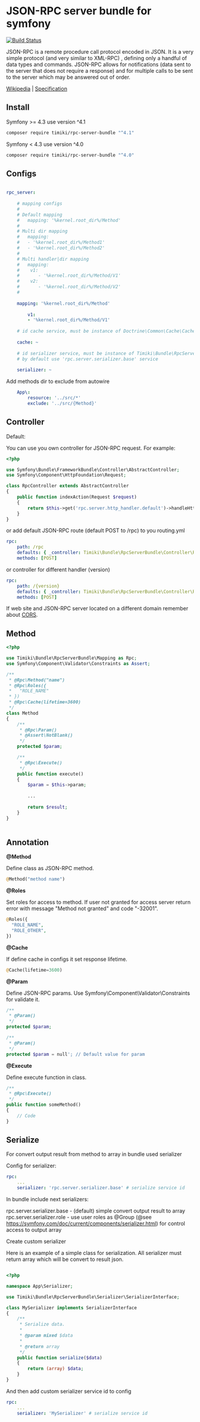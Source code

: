 JSON-RPC server bundle for symfony
==================================

[![Build Status](https://travis-ci.com/timiki/rpc-server-bundle.svg?branch=master)](https://travis-ci.com/timiki/rpc-server-bundle)

JSON-RPC is a remote procedure call protocol encoded in JSON. It is a very simple protocol (and very similar to XML-RPC)
, defining only a handful of data types and commands. JSON-RPC allows for notifications (data sent to the server that
does not require a response) and for multiple calls to be sent to the server which may be answered out of order.

[Wikipedia][1] | [Specification][2]

Install
-------

Symfony >= 4.3 use version ^4.1

```bash
composer require timiki/rpc-server-bundle "^4.1"
```

Symfony < 4.3 use version ^4.0

```bash
composer require timiki/rpc-server-bundle "^4.0"
```

Configs
-------

```yaml

rpc_server:
    
    # mapping configs
    # 
    # Default mapping
    #   mapping: '%kernel.root_dir%/Method' 
    #
    # Multi dir mapping
    #   mapping:
    #   - '%kernel.root_dir%/Method1'
    #   - '%kernel.root_dir%/Method2'  
    # 
    # Multi handler|dir mapping
    #   mapping:
    #    v1:
    #       - '%kernel.root_dir%/Method/V1'
    #    v2:
    #       - '%kernel.root_dir%/Method/V2'
    #   
    
    mapping: '%kernel.root_dir%/Method'
        
        v1:
        - '%kernel.root_dir%/Method/V1'
    
    # id cache service, must be instance of Doctrine\Common\Cache\CacheProvider
    
    cache: ~
    
    # id serializer service, must be instance of Timiki\Bundle\RpcServerBundle\Serializer\SerializerInterface
    # by default use 'rpc.server.serializer.base' service
    
    serializer: ~

``` 

Add methods dir to exclude from autowire

```yaml
    App\:
        resource: '../src/*'
        exclude: '../src/{Method}'
```

Controller
----------

Default:

You can use you own controller for JSON-RPC request. For example:

```php
<?php

use Symfony\Bundle\FrameworkBundle\Controller\AbstractController;
use Symfony\Component\HttpFoundation\Request;

class RpcController extends AbstractController
{
    public function indexAction(Request $request)
    {
        return $this->get('rpc.server.http_handler.default')->handleHttpRequest($request);
    }
}
```

or add default JSON-RPC route (default POST to /rpc) to you routing.yml

```yaml    
rpc:
    path: /rpc
    defaults: { _controller: Timiki\Bundle\RpcServerBundle\Controller\RpcController::handlerAction }
    methods: [POST]
```

or controller for different handler (version)

```yaml    
rpc:
    path: /{version}
    defaults: { _controller: Timiki\Bundle\RpcServerBundle\Controller\RpcController::handlerAction, version: v1 }
    methods: [POST]
```

If web site and JSON-RPC server located on a different domain remember about [CORS][3].


Method
------

```php
<?php

use Timiki\Bundle\RpcServerBundle\Mapping as Rpc;
use Symfony\Component\Validator\Constraints as Assert;

/**
 * @Rpc\Method("name")
 * @Rpc\Roles({
 *   "ROLE_NAME"
 * })
 * @Rpc\Cache(lifetime=3600)
 */
class Method
{
    /**
     * @Rpc\Param()
     * @Assert\NotBlank()
     */
    protected $param;

    /**
     * @Rpc\Execute()
     */
    public function execute()
    {
        $param = $this->param;
        
        ...
        
        return $result;
    }
}
    
```

Annotation
----------

**@Method**

Define class as JSON-RPC method.

```php
@Method("method name")
```

**@Roles**

Set roles for access to method. If user not granted for access server return error with message "Method not granted" and
code "-32001".

```php
@Roles({
  "ROLE_NAME",
  "ROLE_OTHER",
})
```

**@Cache**

If define cache in configs it set response lifetime.

```php
@Cache(lifetime=3600)
```

**@Param**

Define JSON-RPC params. Use Symfony\Component\Validator\Constraints for validate it.

```php
/**
 * @Param()
 */
protected $param;

/**
 * @Param()
 */
protected $param = null'; // Default value for param
```

**@Execute**

Define execute function in class.

```php
/**
 * @Rpc\Execute()
 */
public function someMethod()
{
    // Code
}
```

Serialize
----------

For convert output result from method to array in bundle used serializer

Config for serializer:

```yaml    
rpc:
    ...
    serializer: 'rpc.server.serializer.base' # serialize service id
```

In bundle include next serializers:

rpc.server.serializer.base - (default) simple convert output result to array rpc.server.serializer.role - use user roles
as @Group (@see https://symfony.com/doc/current/components/serializer.html) for control access to output array

Create custom serializer

Here is an example of a simple class for serialization. All serializer must return array which will be convert to result
json.

```php

<?php

namespace App\Serializer;

use Timiki\Bundle\RpcServerBundle\Serializer\SerializerInterface;

class MySerializer implements SerializerInterface
{
    /**
     * Serialize data.
     *
     * @param mixed $data
     *
     * @return array
     */
    public function serialize($data)
    {
        return (array) $data;
    }
}

```

And then add custom serializer service id to config

```yaml    
rpc:
    ...
    serializer: 'MySerializer' # serialize service id
```

[1]: https://wikipedia.org/wiki/JSON-RPC

[2]: http://www.jsonrpc.org/specification

[3]: https://wikipedia.org/wiki/Cross-origin_resource_sharing